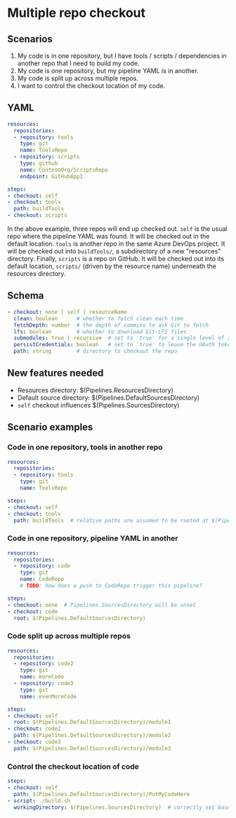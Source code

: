# Multiple repo checkout

## Scenarios

1. My code is in one repository, but I have tools / scripts / dependencies in another repo that I need to build my code.
2. My code is one repository, but my pipeline YAML is in another.
3. My code is split up across multiple repos.
4. I want to control the checkout location of my code.

## YAML

```yaml
resources:
  repositories:
  - repository: tools
    type: git
    name: ToolsRepo
  - repository: scripts
    type: github
    name: ContosoOrg/ScriptsRepo
    endpoint: GitHubApp1

steps:
- checkout: self
- checkout: tools
  path: buildTools
- checkout: scripts
```

In the above example, three repos will end up checked out.
`self` is the usual repo where the pipeline YAML was found.
It will be checked out in the default location.
`tools` is another repo in the same Azure DevOps project.
It will be checked out into `buildTools/`, a subdirectory of a new "resources" directory.
Finally, `scripts` is a repo on GitHub.
It will be checked out into its default location, `scripts/` (driven by the resource name) underneath the resources directory.

## Schema

```yaml
- checkout: none | self | resourceName
  clean: boolean      # whether to fetch clean each time
  fetchDepth: number  # the depth of commits to ask Git to fetch
  lfs: boolean        # whether to download Git-LFS files
  submodules: true | recursive  # set to 'true' for a single level of submodules or 'recursive' to get submodules of submodules
  persistCredentials: boolean   # set to 'true' to leave the OAuth token in the Git config after the initial fetch
  path: string        # directory to checkout the repo
```

## New features needed

- Resources directory: $(Pipelines.ResourcesDirectory)
- Default source directory: $(Pipelines.DefaultSourcesDirectory)
- `self` checkout influences $(Pipelines.SourcesDirectory)

## Scenario examples

### Code in one repository, tools in another repo

```yaml
resources:
  repositories:
  - repository: tools
    type: git
    name: ToolsRepo

steps:
- checkout: self
- checkout: tools
  path: buildTools  # relative paths are assumed to be rooted at $(Pipelines.ResourcesDirectory)
```

### Code in one repository, pipeline YAML in another

```yaml
resources:
  repositories:
  - repository: code
    type: git
    name: CodeRepo
    # TODO: how does a push to CodeRepo trigger this pipeline?

steps:
- checkout: none  # Pipelines.SourcesDirectory will be unset
- checkout: code
  root: $(Pipelines.DefaultSourcesDirectory)
```

### Code split up across multiple repos

```yaml
resources:
  repositories:
  - repository: code2
    type: git
    name: moreCode
  - repository: code3
    type: git
    name: evenMoreCode

steps:
- checkout: self
  root: $(Pipelines.DefaultSourcesDirectory)/module1
- checkout: code2
  path: $(Pipelines.DefaultSourcesDirectory)/module2
- checkout: code3
  path: $(Pipelines.DefaultSourcesDirectory)/module3
```

### Control the checkout location of code

```yaml
steps:
- checkout: self
  path: $(Pipelines.DefaultSourcesDirectory)/PutMyCodeHere
- script: ./build.sh
  workingDirectory: $(Pipelines.SourcesDirectory)  # correctly set based on the self checkout step
```
